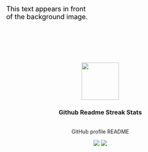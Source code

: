 
<div style="background-image:url(//www.html.am/images/image-codes/milford_sound_t.jpg);width:220px;height:140px;color:black;font-size:18px;">
This text appears in front of the background image.
</div>
<p align="center">
  <img src="" width="100px"/>
  <h3 align="center">Github Readme Streak Stats</h3>
</p>

<p align="center">

  <br/>
  GitHub profile README
</p>

<p align="center">
  <a href="https://github.com/search?q=extension%3Amd+%22github+readme+streak+stats+herokuapp%22&type=Code" alt="Users" title="Repo users">
    <img src="https://freshidea.com/jonah/app/github-search-results/streak-stats"/></a>
  <a href="https://discord.com/channels/white|OvO|#8557" alt="Discord" title="White-OvO">
    <img src="https://img.shields.io/discord/819650821314052106?color=7289DA&logo=discord&logoColor=white&style=for-the-badge"/></a>
</p>

